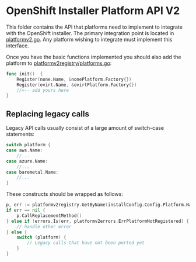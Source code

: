 # OpenShift Installer Platform API V2

This folder contains the API that platforms need to implement to integrate with the OpenShift installer. The primary integration point is located in [platformv2.go](platformv2.go). Any platform wishing to integrate must implement this interface.

Once you have the basic functions implemented you should also add the platform to [platformv2registry/platforms.go](platformv2registry/platforms.go):

```go
func init()  {
	Register(none.Name, &nonePlatform.Factory{})
	Register(ovirt.Name, &ovirtPlatform.Factory{})
    //<-- add yours here
}
```

## Replacing legacy calls

Legacy API calls usually consist of a large amount of switch-case statements:

```go
switch platform {
case aws.Name:
    //...
case azure.Name:
    //...
case baremetal.Name:
    //...
}
```

These constructs should be wrapped as follows:

```go
p, err := platformv2registry.GetByName(installConfig.Config.Platform.Name())
if err == nil {
    p.CallReplacementMethod()
} else if !errors.Is(err, platformv2errors.ErrPlatformNotRegistered) {
    // handle other error
} else {
    switch (platform) {
        // Legacy calls that have not been ported yet
    }
}
```
